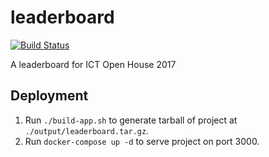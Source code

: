 # leaderboard

[![Build Status](https://travis-ci.org/chesterhow/leaderboard.svg?branch=master)](https://travis-ci.org/chesterhow/leaderboard)

A leaderboard for ICT Open House 2017

## Deployment
1. Run `./build-app.sh` to generate tarball of project at `./output/leaderboard.tar.gz`.
2. Run `docker-compose up -d` to serve project on port 3000. 
